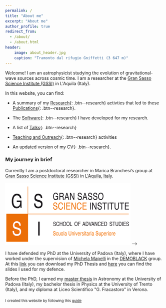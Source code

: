 ```yaml
---
permalink: /
title: "About me"
excerpt: "About me"
author_profile: true
redirect_from: 
  - /about/
  - /about.html
header:
    image: about_header.jpg
    caption: "Tramonto dal rifugio Gniffetti (3 647 m)"
---
```


Welcome! I am an astrophysicist studying the evolution of gravitational-wave sources across cosmic time. I am a researcher at the [Gran Sasso Science Institute (GSSI)](https://www.gssi.it/) in L'Aquila (Italy).


<!-- I am a researcher in the [DEMOBLACK](https://demoblack.com/) group at the University of Padova. -->


In this website, you can find:

* A summary of my [Research](/research/){: .btn--research} activties that led to these [Publications](/publications/){: .btn--research}.

* The [Software](/software/){: .btn--research} I have developed for my research.

* A list of [Talks](/talks/){: .btn--research} 

* [Teaching and Outreach](/teachANDoutreach/){: .btn--research} activities

* An updated version of my [CV](/cv/){: .btn--research}.

### My journey in brief

Currently I am <!--Starting in September 2023, I will be--> a postdoctoral researcher in Marica Branchesi’s group at [Gran Sasso Science Institute (GSSI)](https://www.gssi.it/) in [L'Aquila, Italy](https://en.wikipedia.org/wiki/L'Aquila). 

<img src="/assets/images/GSSI-Logo-R.png"  width="400" height="200"> -->


I have defended my PhD at the University of Padova (Italy), where I have worked under the supervision of [Michela Mapelli](http://web.pd.astro.it/mapelli/) in the [DEMOBLACK](https://demoblack.com/) group. At this [link](/assets/images/PhD_Thesis_Santoliquido_R.pdf) you can download my PhD Thesis and [here](/assets/images/PhD_defence.pdf) you can find the slides I used for my defence.

Before the PhD, I earned my [master thesis](https://thesis.unipd.it/handle/20.500.12608/22346) in Astronomy at the University of Padova (Italy), my bachelor thesis in Physics at the University of Trento (Italy), and my diploma at Liceo Scientifico "G. Fracastoro" in Verona.


<sub>I created this website by following this  [guide](https://jayrobwilliams.com/posts/2020/06/academic-website/)</sub>

